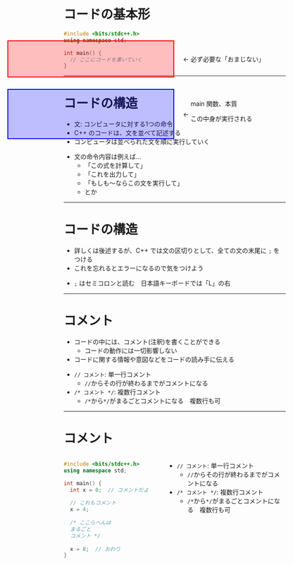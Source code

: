 # コードの基本形

<div class="center">

```cpp
#include <bits/stdc++.h>
using namespace std;

int main() {
  // ここにコードを書いていく
}
```

<div v-click id="sec-1">
<div id="red-box"></div>

← 必ず必要な「おまじない」

</div>


<div v-click id="sec-2">
<div id="blue-box"></div>

←&nbsp;

<div align="left">
main 関数、本質

この中身が実行される
</div>

</div>

</div>

<style>

.slidev-code code {
  font-size: 24px  !important;
}

pre[class*='language-'] {
  width: 800px;
}

#sec-1 {
  display: flex;
  align-items: center;

  position: absolute;
  top: 170px;
  left: 100px;
}

#red-box {
  width: 375px;
  height: 80px;
  background-color: rgba(255, 0, 0, 0.25);
  border: 2px solid red;

  margin-right: 20px;
}

#sec-2 {
  display: flex;
  align-items: center;

  position: absolute;
  top: 280px;
  left: 100px;
}

#blue-box {
  width: 375px;
  height: 110px;
  background-color: rgba(0, 0, 255, 0.25);
  border: 2px solid blue;

  margin-right: 20px;
}

</style>

---

# コードの構造

- 文: コンピュータに対する1つの命令
- C++ のコードは、文を並べて記述する
- コンピュータは並べられた文を順に実行していく

+ 文の命令内容は例えば…
  <ul>
    <li v-click>「この式を計算して」</li>
    <li v-click>「これを出力して」</li>
    <li v-click>「もしも〜ならこの文を実行して」</li>
    <li v-after>とか</li>
  </ul>

---

# コードの構造

- 詳しくは後述するが、C++ では文の区切りとして、全ての文の末尾に `;` をつける
- これを忘れるとエラーになるので気をつけよう

+ `;` はセミコロンと読む　日本語キーボードでは「L」の右

---

# コメント

- コードの中には、コメント(注釈)を書くことができる
  - コードの動作には一切影響しない
- コードに関する情報や意図などをコードの読み手に伝える

<v-click>

+ `// コメント`: 単一行コメント
  - `//`からその行が終わるまでがコメントになる
+ `/* コメント */`: 複数行コメント
  - `/*`から`*/`がまるごとコメントになる　複数行も可

</v-click>

---

# コメント

<div class="box">

<div class="code-sec">

```cpp
#include <bits/stdc++.h>
using namespace std;

int main() {
  int x = 0;  // コメントだよ
  
  // これもコメント
  x = 4;
  
  /* ここらへんは
  まるごと
  コメント */
  
  x = 8;  // おわり
}
```

</div>

- `// コメント`: 単一行コメント
  - `//`からその行が終わるまでがコメントになる
- `/* コメント */`: 複数行コメント
  - `/*`から`*/`がまるごとコメントになる　複数行も可

</div>

<style>

.slidev-code code {
  font-size: 16px  !important;
}

pre[class*='language-'] {
  width: 420px;
}

.code-sec {
  margin-right: 40px;
}

.box {
  display: flex;
}

</style>
